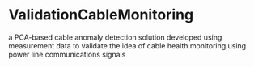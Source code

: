 # ValidationCableMonitoring
a PCA-based cable anomaly detection solution developed using measurement data to validate the idea of cable health monitoring using power line communications signals
